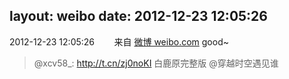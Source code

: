 layout: weibo
date: 2012-12-23 12:05:26
---
2012-12-23 12:05:26  &nbsp;&nbsp;&nbsp;&nbsp;&nbsp;&nbsp; 来自 <a href="http://weibo.com/" rel="nofollow">微博 weibo.com</a>
good~
>  @xcv58_: http://t.cn/zj0noKI 白鹿原完整版 @穿越时空遇见谁 ​​​
